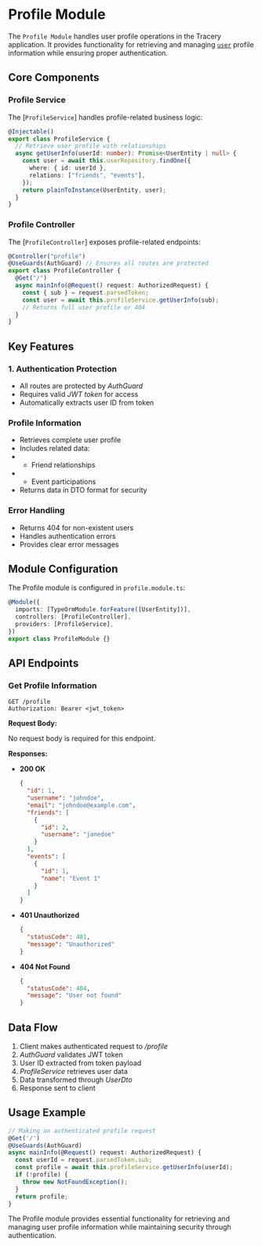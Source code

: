 # Profile Module

The `Profile Module` handles user profile operations in the Tracery application. It provides functionality for retrieving and managing [`user`](../data/UserEntity.md) profile information while ensuring proper authentication.

## Core Components

### Profile Service

The [`ProfileService`] handles profile-related business logic:

```typescript
@Injectable()
export class ProfileService {
  // Retrieve user profile with relationships
  async getUserInfo(userId: number): Promise<UserEntity | null> {
    const user = await this.userRepository.findOne({
      where: { id: userId },
      relations: ["friends", "events"],
    });
    return plainToInstance(UserEntity, user);
  }
}
```

### Profile Controller

The [`ProfileController`] exposes profile-related endpoints:

```typescript
@Controller("profile")
@UseGuards(AuthGuard) // Ensures all routes are protected
export class ProfileController {
  @Get("/")
  async mainInfo(@Request() request: AuthorizedRequest) {
    const { sub } = request.parsedToken;
    const user = await this.profileService.getUserInfo(sub);
    // Returns full user profile or 404
  }
}
```

## Key Features

### 1. Authentication Protection

- All routes are protected by _AuthGuard_
- Requires valid _JWT token_ for access
- Automatically extracts user ID from token

### Profile Information

- Retrieves complete user profile
- Includes related data:
- - Friend relationships
- - Event participations
- Returns data in DTO format for security

### Error Handling

- Returns 404 for non-existent users
- Handles authentication errors
- Provides clear error messages

## Module Configuration

The Profile module is configured in `profile.module.ts`:

```typescript
@Module({
  imports: [TypeOrmModule.forFeature([UserEntity])],
  controllers: [ProfileController],
  providers: [ProfileService],
})
export class ProfileModule {}
```

## API Endpoints

### Get Profile Information

```http
GET /profile
Authorization: Bearer <jwt_token>
```

**Request Body:**

No request body is required for this endpoint.

**Responses:**

- **200 OK**

  ```json
  {
    "id": 1,
    "username": "johndoe",
    "email": "johndoe@example.com",
    "friends": [
      {
        "id": 2,
        "username": "janedoe"
      }
    ],
    "events": [
      {
        "id": 1,
        "name": "Event 1"
      }
    ]
  }
  ```

- **401 Unauthorized**

  ```json
  {
    "statusCode": 401,
    "message": "Unauthorized"
  }
  ```

- **404 Not Found**

  ```json
  {
    "statusCode": 404,
    "message": "User not found"
  }
  ```

## Data Flow

1. Client makes authenticated request to _/profile_
2. _AuthGuard_ validates JWT token
3. User ID extracted from token payload
4. _ProfileService_ retrieves user data
5. Data transformed through _UserDto_
6. Response sent to client

## Usage Example

```typescript
// Making an authenticated profile request
@Get('/')
@UseGuards(AuthGuard)
async mainInfo(@Request() request: AuthorizedRequest) {
  const userId = request.parsedToken.sub;
  const profile = await this.profileService.getUserInfo(userId);
  if (!profile) {
    throw new NotFoundException();
  }
  return profile;
}
```

The Profile module provides essential functionality for retrieving and managing user profile information while maintaining security through authentication.
